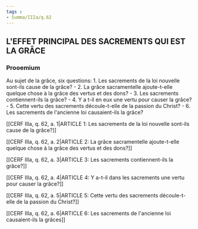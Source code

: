 ```yaml
---
tags : 
- Summa/IIIa/q.62
---
```


## L'EFFET PRINCIPAL DES SACREMENTS QUI EST LA GRÂCE

### Prooemium

Au sujet de la grâce, six questions: 1. Les sacrements de la loi nouvelle sont-ils cause de la grâce? - 2. La grâce sacramentelle ajoute-t-elle quelque chose à la grâce des vertus et des dons? - 3. Les sacrements contiennent-ils la grâce? - 4. Y a t-il en eux une vertu pour causer la grâce? - 5. Cette vertu des sacrements découle-t-elle de la passion du Christ? - 6. Les sacrements de l'ancienne loi causaient-ils la grâce? 

[[CERF IIIa, q. 62, a. 1|ARTICLE 1: Les sacrements de la loi nouvelle sont-ils cause de la grâce?]]

[[CERF IIIa, q. 62, a. 2|ARTICLE 2: La grâce sacramentelle ajoute-t-elle quelque chose à la grâce des vertus et des dons?]]

[[CERF IIIa, q. 62, a. 3|ARTICLE 3: Les sacrements contiennent-ils la grâce?]]

[[CERF IIIa, q. 62, a. 4|ARTICLE 4: Y a-t-il dans les sacrements une vertu pour causer la grâce?]]

[[CERF IIIa, q. 62, a. 5|ARTICLE 5: Cette vertu des sacrements découle-t-elle de la passion du Christ?]]

[[CERF IIIa, q. 62, a. 6|ARTICLE 6: Les sacrements de l'ancienne loi causaient-ils la grâces]]


